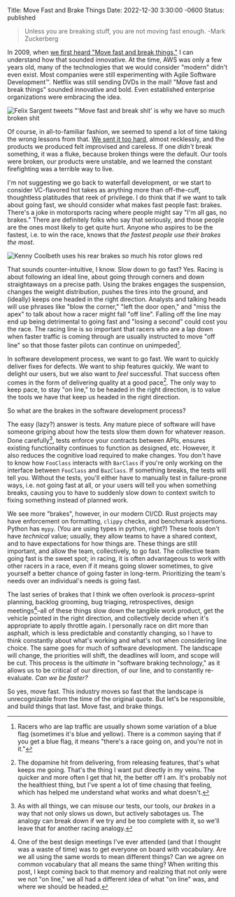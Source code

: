Title: Move Fast and Brake Things
Date: 2022-12-30 3:30:00 -0600
Status: published
> Unless you are breaking stuff, you are not moving fast enough. -Mark Zuckerberg

In 2009, when [we first heard "Move fast and break things,"](https://www.businessinsider.com/mark-zuckerberg-innovation-2009-10) I can understand how that sounded innovative. At the time, AWS was only a few years old, many of the technologies that we would consider "modern" didn't even exist. Most companies were still experimenting with Agile Software Development™. Netflix was still sending DVDs in the mail! "Move fast and break things" sounded innovative and bold. Even established enterprise organizations were embracing the idea.

![Felix  Sargent tweets "'Move fast and break shit' is why we have so much broken shit]({attach}/images/felix-sargent-move-fast.png)

Of course, in all-to-familiar fashion, we seemed to spend a lot of time taking the wrong lessons from that. [We sent it too hard](https://www.youtube.com/watch?v=_PVOuZ21-Dg), almost recklessly, and the products we produced felt improvised and careless. If one _didn't_ break something, it was a fluke, because broken things were the default. Our tools were broken, our products were unstable, and we learned the constant firefighting was a terrible way to live.

I'm not suggesting we go back to waterfall development, or we start to consider VC-flavored hot takes as anything more than off-the-cuff, thoughtless platitudes that reek of privilege. I do think that if we want to talk about going fast, we should consider what makes fast people fast: brakes. There's a joke in motorsports racing where people might say "I'm all gas, no brakes." There are definitely folks who say that seriously, and those people are the ones most likely to get quite hurt. Anyone who aspires to be the fastest, i.e. to win the race, knows that _the fastest people use their brakes the most_.

![Kenny Coolbeth uses his rear brakes so much his rotor glows red]({attach}/images/coolbeth-move-fast.png)

That sounds counter-intuitive, I know. Slow down to go fast? Yes. Racing is about following an ideal line, about going through corners and down straightaways on a precise path. Using the brakes engages the suspension, changes the weight distribution, pushes the tires into the ground, and (ideally) keeps one headed in the right direction. Analysts and talking heads will use phrases like "blow the corner," "left the door open," and "miss the apex" to talk about how a racer might fall "off line". Falling off the line may end up being detrimental to going fast and "losing a second" could cost you the race. The racing line is so important that racers who are a lap down when faster traffic is coming through are usually instructed to move "off line" so that those faster pilots can continue on unimpeded[^1].

In software development process, we want to go fast. We want to quickly deliver fixes for defects. We want to ship features quickly. We want to delight our users, but we also want to _feel_ successful. That success often comes in the form of delivering quality at a good pace[^2]. The only way to keep pace, to stay "on line," to be headed in the right direction, is to value the tools we have that keep us headed in the right direction.

So what are the brakes in the software development process?

The easy (lazy?) answer is tests. Any mature piece of software will have someone griping about how the tests slow them down for whatever reason. Done carefully[^3], tests enforce your contracts between APIs, ensures existing functionality continues to function as designed, etc. However, it also reduces the cognitive load required to make changes. You don't have to know how `FooClass` interacts with `BarClass` if you're only working on the interface between `FooClass` and `BazClass`. If something breaks, the tests will tell you. Without the tests, you'll either have to manually test in failure-prone ways, i.e. not going fast at all, or your users will tell you when something breaks, causing you to have to suddenly slow down to context switch to fixing something instead of planned work.

We see more "brakes", however, in our modern CI/CD. Rust projects may have enforcement on formatting, `clippy` checks, and benchmark assertions. Python has `mypy`. (You are using types in python, right?) These tools don't have _technical_ value; usually, they allow teams to have a shared context, and to have expectations for how things are. These things are still important, and allow the team, collectively, to go fast. The collective team going fast is the sweet spot; in racing, it is often advantageous to work with other racers in a race, even if it means going slower sometimes, to give yourself a better chance of going faster in long-term. Prioritizing the team's needs over an individual's needs is going fast.

The last series of brakes that I think we often overlook is _process_–sprint planning, backlog grooming, bug triaging, retrospectives, design meetings[^4]–all of these things slow down the tangible work product, get the vehicle pointed in the right direction, and collectively decide when it's appropriate to apply throttle again. I personally race on dirt more than asphalt, which is less predictable and constantly changing, so I have to think constantly about what's working and what's not when considering line choice. The same goes for much of software development. The landscape will change, the priorities will shift, the deadlines will loom, and scope will be cut. This process is the _ultimate_ in "software braking technology," as it allows us to be critical of our direction, of our line, and to constantly re-evaluate. _Can we be faster?_

So yes, move fast. This industry moves so fast that the landscape is unrecognizable from the time of the original quote. But let's be responsible, and build things that last. Move fast, and brake things.

[^1]: Racers who are lap traffic are usually shown some variation of a blue flag (sometimes it's blue and yellow). There is a common saying that if you get a blue flag, it means "there's a race going on, and you're not in it."
[^2]: The dopamine hit from delivering, from releasing features, that's what keeps me going. That's the thing I want put directly in my veins. The quicker and more often I get that hit, the better off I am. It's probably not the healthiest thing, but I've spent a lot of time chasing that feeling, which has helped me understand what works and what doesn't.
[^3]: As with all things, we can misuse our tests, our tools, our _brakes_ in a way that not only slows us down, but actively sabotages us. The analogy can break down if we try and be too complete with it, so we'll leave that for another racing analogy.
[^4]: One of the best design meetings I've ever attended (and that I thought was a waste of time) was to get everyone on board with vocabulary. Are we all using the same words to mean different things? Can we agree on common vocabulary that all means the same thing? When writing this post, I kept coming back to that memory and realizing that not only were we not "on line," we all had a different idea of what "on line" was, and where we should be headed.